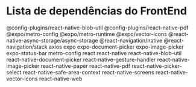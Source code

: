 # Lista de dependências do FrontEnd

    
@config-plugins/react-native-blob-util @config-plugins/react-native-pdf @expo/metro-config @expo/metro-runtime @expo/vector-icons @react-native-async-storage/async-storage @react-navigation/native @react-navigation/stack axios expo expo-document-picker   expo-image-picker expo-status-bar metro-config react react-native react-native-blob-util react-native-document-picker react-native-gesture-handler react-native-image-picker react-native-paper react-native-pdf react-native-picker-select react-native-safe-area-context react-native-screens react-native-vector-icons react-native-web 
